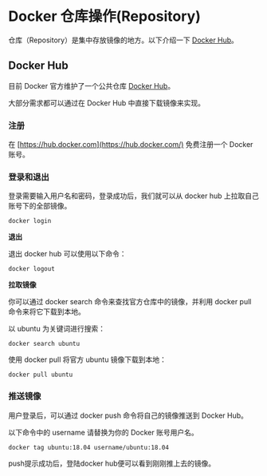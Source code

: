 # Docker 仓库操作(Repository)

仓库（Repository）是集中存放镜像的地方。以下介绍一下 [Docker Hub](https://hub.docker.com/)。

## Docker Hub

目前 Docker 官方维护了一个公共仓库 [Docker Hub](https://hub.docker.com/)。

大部分需求都可以通过在 Docker Hub 中直接下载镜像来实现。

### 注册

在 [https://hub.docker.com](https://hub.docker.com/) 免费注册一个 Docker 账号。

### 登录和退出

登录需要输入用户名和密码，登录成功后，我们就可以从 docker hub 上拉取自己账号下的全部镜像。

```
docker login
```

**退出**

退出 docker hub 可以使用以下命令：

```
docker logout
```

**拉取镜像**

你可以通过 docker search 命令来查找官方仓库中的镜像，并利用 docker pull 命令来将它下载到本地。

以 ubuntu 为关键词进行搜索：

```
docker search ubuntu
```

使用 docker pull 将官方 ubuntu 镜像下载到本地：

```
docker pull ubuntu 
```

### 推送镜像

用户登录后，可以通过 docker push 命令将自己的镜像推送到 Docker Hub。

以下命令中的 username 请替换为你的 Docker 账号用户名。

```
docker tag ubuntu:18.04 username/ubuntu:18.04
```

push提示成功后，登陆docker hub便可以看到刚刚推上去的镜像。